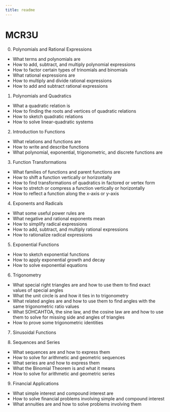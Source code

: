 ```yaml
---
title: readme
---
```



# MCR3U

0. Polynomials and Rational Expressions
 * What terms and polynomials are
 * How to add, subtract, and multiply polynomial expressions
 * How to factor certain types of trinomials and binomials
 * What rational expressions are
 * How to multiply and divide rational expressions
 * How to add and subtract rational expressions

1. Polynomials and Quadratics
 * What a quadratic relation is
 * How to finding the roots and vertices of quadratic relations
 * How to sketch quadratic relations
 * How to solve linear-quadratic systems

2. Introduction to Functions
 * What relations and functions are
 * How to write and describe functions
 * What polynomial, exponential, trigonometric, and discrete functions are

3. Function Transformations
 * What families of functions and parent functions are
 * How to shift a function vertically or horizontally
 * How to find transformations of quadratics in factored or vertex form
 * How to stretch or compress a function vertically or horizontally
 * How to reflect a function along the x-axis or y-axis

4. Exponents and Radicals
 * What some useful power rules are
 * What negative and rational exponents mean
 * How to simplify radical expressions
 * How to add, subtract, and multiply rational expressions 
 * How to rationalize radical expressions

5. Exponential Functions
 * How to sketch exponential functions
 * How to apply exponential growth and decay
 * How to solve exponential equations

6. Trigonometry 
 * What special right triangles are and how to use them to find exact values of special angles
 * What the unit circle is and how it ties in to trigonometry
 * What related angles are and how to use them to find angles with the same trigonometric ratio values
 * What SOHCAHTOA, the sine law, and the cosine law are and how to use them to solve for missing side and angles of triangles
 * How to prove some trigonometric identities

7. Sinusoidal Functions

8. Sequences and Series
 * What sequences are and how to express them
 * How to solve for arithmetic and geometric sequences
 * What series are and how to express them
 * What the Binomial Theorem is and what it means
 * How to solve for arithmetic and geometric series

9. Financial Applications
 * What simple interest and compound interest are
 * How to solve financial problems involving simple and compound interest
 * What annuities are and how to solve problems involving them
